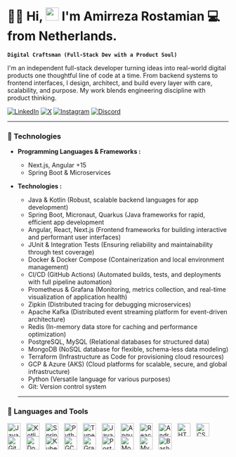 # 🏄‍♂️ Hi, <img src="https://github.com/TheDudeThatCode/TheDudeThatCode/blob/master/Assets/Hi.gif" width="30px"> I'm Amirreza Rostamian 💻 from Netherlands.

**`Digital Craftsman (Full-Stack Dev with a Product Soul)`**

I'm an independent full-stack developer turning ideas into real-world digital products one thoughtful line of code at a time. From backend systems to frontend interfaces, I design, architect, and build every layer with care, scalability, and purpose. My work blends engineering discipline with product thinking.


[![LinkedIn](https://img.shields.io/badge/LinkedIn-%230077B5.svg?logo=linkedin&logoColor=white&style=for-the-badge)](https://www.linkedin.com/in/amirreza-rostamyan/)
[![X](https://img.shields.io/badge/Twitter/X-black.svg?logo=X&logoColor=white&style=for-the-badge)](https://x.com/Aamir_Rostamian)
[![Instagram](https://img.shields.io/badge/Instagram-%23E4405F.svg?logo=Instagram&logoColor=white&style=for-the-badge)](https://www.instagram.com/amirreza.rostamian/)
[![Discord](https://img.shields.io/badge/Discord-%237289DA.svg?logo=discord&logoColor=white&style=for-the-badge)](https://discordapp.com/users/amirreza_rostamian)
 

---
### 🧰 Technologies

* **Programming Languages & Frameworks :**
    * Next.js, Angular +15
    * Spring Boot & Microservices
      
* **Technologies :**
    * Java & Kotlin (Robust, scalable backend languages for app development)
    * Spring Boot, Micronaut, Quarkus (Java frameworks for rapid, efficient app development
    * Angular, React, Next.js (Frontend frameworks for building interactive and performant user interfaces)
    * JUnit & Integration Tests (Ensuring reliability and maintainability through test coverage)
    * Docker & Docker Compose (Containerization and local environment management)
    * CI/CD (GitHub Actions) (Automated builds, tests, and deployments with full pipeline automation)
    * Prometheus & Grafana (Monitoring, metrics collection, and real-time visualization of application health)
    * Zipkin (Distributed tracing for debugging microservices)
    * Apache Kafka (Distributed event streaming platform for event-driven architecture)
    * Redis (In-memory data store for caching and performance optimization)
    * PostgreSQL, MySQL (Relational databases for structured data)
    * MongoDB (NoSQL database for flexible, schema-less data modeling)
    * Terraform (Infrastructure as Code for provisioning cloud resources)
    * GCP & Azure (AKS) (Cloud platforms for scalable, secure, and global infrastructure)
    * Python (Versatile language for various purposes)
    * Git: Version control system
 

  ---

### 🧠 Languages and Tools

<img align="left" alt="Java" width="30px" style="padding-right:10px;" src="https://cdn.jsdelivr.net/gh/devicons/devicon/icons/java/java-original.svg"/>
<img align="left" alt="Kotlin" width="30px" style="padding-right:10px;" src="https://cdn.jsdelivr.net/gh/devicons/devicon/icons/kotlin/kotlin-original.svg"/>
<img align="left" alt="Spring" width="30px" style="padding-right:10px;" src="https://cdn.jsdelivr.net/gh/devicons/devicon/icons/spring/spring-original.svg"/>
<img align="left" alt="Python" width="30px" style="padding-right:10px;" src="https://cdn.jsdelivr.net/gh/devicons/devicon/icons/python/python-original.svg"/>
<img align="left" alt="TypeScript" width="30px" style="padding-right:10px;" src="https://cdn.jsdelivr.net/gh/devicons/devicon/icons/typescript/typescript-plain.svg"/>
<img align="left" alt="JavaScript" width="30px" style="padding-right:10px;" src="https://cdn.jsdelivr.net/gh/devicons/devicon/icons/javascript/javascript-plain.svg"/>
<img align="left" alt="Angular" width="30px" style="padding-right:10px;" src="https://cdn.jsdelivr.net/gh/devicons/devicon/icons/angularjs/angularjs-plain.svg"/>
<img align="left" alt="React" width="30px" style="padding-right:10px;" src="https://cdn.jsdelivr.net/gh/devicons/devicon/icons/react/react-original.svg"/>
<img align="left" alt="Android" width="30px" style="padding-right:10px;" src="https://cdn.jsdelivr.net/gh/devicons/devicon/icons/android/android-plain.svg"/>
<img align="left" alt="HTML" width="30px" style="padding-right:10px;" src="https://cdn.jsdelivr.net/gh/devicons/devicon/icons/html5/html5-plain.svg"/>
<img align="left" alt="CSS" width="30px" style="padding-right:10px;" src="https://cdn.jsdelivr.net/gh/devicons/devicon/icons/css3/css3-plain.svg"/>
<img align="left" alt="Git" width="30px" style="padding-right:10px;" src="https://cdn.jsdelivr.net/gh/devicons/devicon/icons/git/git-original.svg"/>
<img align="left" alt="Docker" width="30px" style="padding-right:10px;" src="https://cdn.jsdelivr.net/gh/devicons/devicon/icons/docker/docker-original.svg"/>
<img align="left" alt="Kubernetes" width="30px" style="padding-right:10px;" src="https://cdn.jsdelivr.net/gh/devicons/devicon/icons/kubernetes/kubernetes-plain.svg"/>
<img align="left" alt="GCP" width="30px" style="padding-right:10px;" src="https://cdn.jsdelivr.net/gh/devicons/devicon/icons/googlecloud/googlecloud-original.svg"/>
<img align="left" alt="Grafana" width="30px" style="padding-right:10px;" src="https://cdn.jsdelivr.net/gh/devicons/devicon/icons/grafana/grafana-original.svg"/>
<img align="left" alt="PostgreSQL" width="30px" style="padding-right:10px;" src="https://cdn.jsdelivr.net/gh/devicons/devicon/icons/postgresql/postgresql-original.svg"/>
<img align="left" alt="MongoDB" width="30px" style="padding-right:10px;" src="https://cdn.jsdelivr.net/gh/devicons/devicon/icons/mongodb/mongodb-original.svg"/>
<img align="left" alt="MySQL" width="30px" style="padding-right:10px;" src="https://cdn.jsdelivr.net/gh/devicons/devicon/icons/mysql/mysql-original-wordmark.svg"/>
<img align="left" alt="Bash" width="30px" style="padding-right:10px;" src="https://cdn.jsdelivr.net/gh/devicons/devicon/icons/bash/bash-original.svg"/>

<br />
